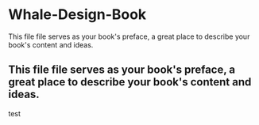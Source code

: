 # Whale-Design-Book

This file file serves as your book's preface, a great place to describe your book's content and ideas.

## This file file serves as your book's preface, a great place to describe your book's content and ideas.

test

